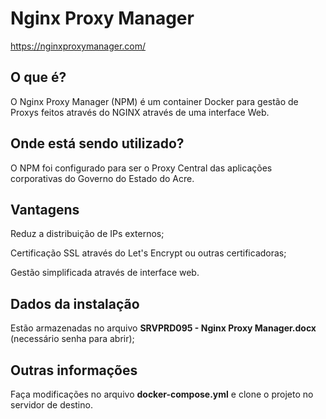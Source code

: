 # Nginx Proxy Manager

https://nginxproxymanager.com/

## O que é?
O Nginx Proxy Manager (NPM) é um container Docker para gestão de Proxys feitos através do NGINX através de uma interface Web.

## Onde está sendo utilizado?
O NPM foi configurado para ser o Proxy Central das aplicações corporativas do Governo do Estado do Acre.

## Vantagens
Reduz a distribuição de IPs externos;

Certificação SSL através do Let's Encrypt ou outras certificadoras;

Gestão simplificada através de interface web.

## Dados da instalação
Estão armazenadas no arquivo **SRVPRD095 - Nginx Proxy Manager.docx** (necessário senha para abrir);

## Outras informações
Faça modificações no arquivo **docker-compose.yml** e clone o projeto no servidor de destino.
